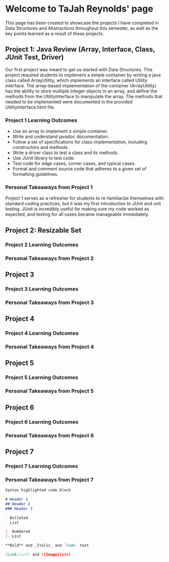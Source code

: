 # Welcome to TaJah Reynolds' page

This page has been created to showcase the projects I have completed in Data Structures and Abstractions throughout this semester, as well as the key points learned as a result of these projects.

## Project 1: Java Review (Array, Interface, Class, JUnit Test, Driver)

Our first project was meant to get us started with Data Structures. This project required students to implement a simple container by writing a java class called ArrayUtility, which implements an interface called Utility interface. The array-based implementation of the container (ArrayUtility) has the ability to store multiple Integer objects in an array, and define the methods from the UtilityInterface to manipulate the array. The methods that needed to be implemented were documented in the provided UtilityInterface.html file.

### Project 1 Learning Outcomes

- Use an array to implement a simple container.
- Write and understand javadoc documentation.
- Follow a set of specifications for class implementation, including constructors and methods.
- Write a driver class to test a class and its methods.
- Use JUnit library to test code.
- Test code for edge cases, corner cases, and typical cases.
- Format and comment source code that adheres to a given set of formatting guidelines.

### Personal Takeaways from Project 1

Project 1 serves as a refresher for students to re-familiarize themselves with standard coding practices, but it was my first introduction to JUnit and unit testing. JUnit is incredibly useful for making sure my code worked as expected, and testing for all cases became manageable immediately.

## Project 2: Resizable Set

### Project 2 Learning Outcomes

### Personal Takeaways from Project 2

## Project 3

### Project 3 Learning Outcomes

### Personal Takeaways from Project 3

## Project 4

### Project 4 Learning Outcomes

### Personal Takeaways from Project 4

## Project 5

### Project 5 Learning Outcomes

### Personal Takeaways from Project 5

## Project 6

### Project 6 Learning Outcomes

### Personal Takeaways from Project 6

## Project 7

### Project 7 Learning Outcomes

### Personal Takeaways from Project 7

```markdown
Syntax highlighted code block

# Header 1
## Header 2
### Header 3

- Bulleted
- List

1. Numbered
2. List

**Bold** and _Italic_ and `Code` text

[Link](url) and ![Image](src)
```

